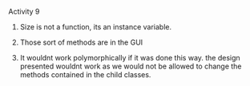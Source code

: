 Activity 9

1. Size is not a function, its an instance variable.

2. Those sort of methods are in the GUI 

3. It wouldnt work polymorphically if it was done this way. the design presented wouldnt work as we would not be allowed to change the methods contained in the child classes.